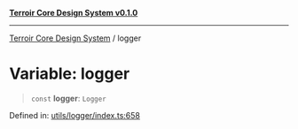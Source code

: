 [**Terroir Core Design System v0.1.0**](../README.md)

***

[Terroir Core Design System](../globals.md) / logger

# Variable: logger

> `const` **logger**: `Logger`

Defined in: [utils/logger/index.ts:658](https://github.com/terroir-ds/core/blob/0096649176492a6e21b16e854cb30ade347b1bac/packages/core/src/utils/logger/index.ts#L658)
